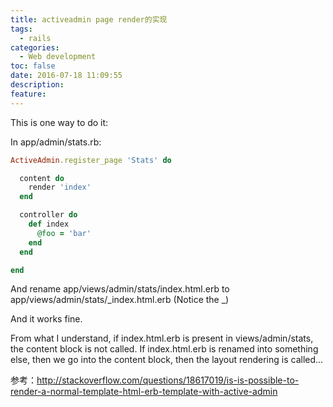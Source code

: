```yaml
---
title: activeadmin page render的实现
tags:
  - rails
categories:
  - Web development
toc: false
date: 2016-07-18 11:09:55
description: 
feature:
---
```


This is one way to do it:

In app/admin/stats.rb:
``` ruby
ActiveAdmin.register_page 'Stats' do

  content do
    render 'index'
  end

  controller do
    def index
      @foo = 'bar'
    end
  end

end
```
<!-- more -->
And rename app/views/admin/stats/index.html.erb to app/views/admin/stats/_index.html.erb (Notice the _)

And it works fine.

From what I understand, if index.html.erb is present in views/admin/stats, the content block is not called. If index.html.erb is renamed into something else, then we go into the content block, then the layout rendering is called...

参考：http://stackoverflow.com/questions/18617019/is-is-possible-to-render-a-normal-template-html-erb-template-with-active-admin